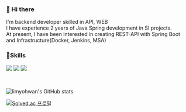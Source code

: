 ### 👋 Hi there 
<p>
  I'm backend developer skilled in API, WEB <br/>
  I have experience 2 years of Java Spring development in SI projects. <br/>
  At present, I have been interested in creating REST-API with Spring Boot <br/>
  and Infrastructure(Docker, Jenkins, MSA) <br/>
<p>
  
### 💪Skills
<p>
  <img src="https://img.shields.io/badge/Spring-6DB33F?style=for-the-badge&logo=Spring&logoColor=white">
  <img src="https://img.shields.io/badge/Java-007396?style=for-the-badge&logo=Java&logoColor=white">
  <img src="https://img.shields.io/badge/mariaDB-003545?style=for-the-badge&logo=mariaDB&logoColor=white"> 
</p>
<br/>

![limyohwan's GitHub stats](https://github-readme-stats.vercel.app/api?username=limyohwan&show_icons=true&theme=dark)

[![Solved.ac 프로필](http://mazassumnida.wtf/api/v2/generate_badge?boj=dyghks7102)](https://solved.ac/dyghks7102)
